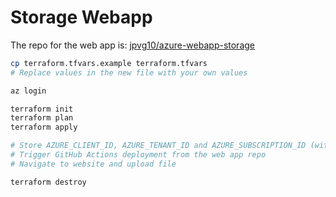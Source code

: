 # Storage Webapp

The repo for the web app is: [jpvg10/azure-webapp-storage](https://github.com/jpvg10/azure-webapp-storage)

```bash
cp terraform.tfvars.example terraform.tfvars
# Replace values in the new file with your own values

az login

terraform init
terraform plan
terraform apply

# Store AZURE_CLIENT_ID, AZURE_TENANT_ID and AZURE_SUBSCRIPTION_ID (without quotes) as secrets on the web app repo
# Trigger GitHub Actions deployment from the web app repo
# Navigate to website and upload file

terraform destroy
```
